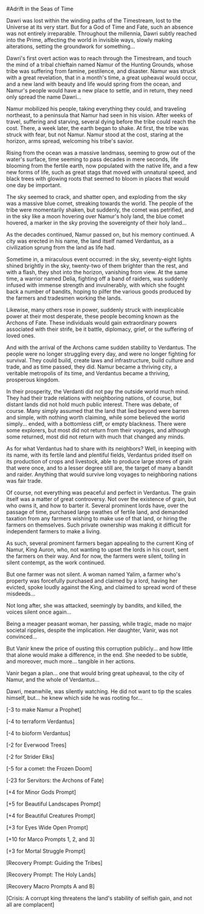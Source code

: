 #Adrift in the Seas of Time

Dawri was lost within the winding paths of the Timestream, lost to the Universe at its very start. But for a God of Time and Fate, such an absence was not entirely irreparable. Throughout the millennia, Dawri subtly reached into the Prime, affecting the world in invisible ways, slowly making alterations, setting the groundwork for something...

Dawri's first overt action was to reach through the Timestream, and touch the mind of a tribal chieftain named Namur of the Hunting Grounds, whose tribe was suffering from famine, pestilence, and disaster. Namur was struck with a great revelation, that in a month's time, a great upheaval would occur, and a new land with beauty and life would spring from the ocean, and Namur's people would have a new place to settle, and in return, they need only spread the name Dawri...

Namur mobilized his people, taking everything they could, and traveling northeast, to a peninsula that Namur had seen in his vision. After weeks of travel, suffering and starving, several dying before the tribe could reach the cost. There, a week later, the earth began to shake. At first, the tribe was struck with fear, but not Namur. Namur stood at the cost, staring at the horizon, arms spread, welcoming his tribe's savior.

Rising from the ocean was a massive landmass, seeming to grow out of the water's surface, time seeming to pass decades in mere seconds, life blooming from the fertile earth, now populated with the native life, and a few new forms of life, such as great stags that moved with unnatural speed, and black trees with glowing roots that seemed to bloom in places that would one day be important.

The sky seemed to crack, and shatter open, and exploding from the sky was a massive blue comet, streaking towards the world. The people of the tribe were momentarily shaken, but suddenly, the comet was petrified, and in the sky like a moon hovering over Namur's holy land, the blue comet hovered, a marker in the sky proving the sovereignty of their holy land...

As the decades continued, Namur passed on, but his memory continued. A city was erected in his name, the land itself named Verdantus, as a civilization sprung from the land as life had.

Sometime in, a miraculous event occurred: in the sky, seventy-eight lights shined brightly in the sky, twenty-two of them brighter than the rest, and with a flash, they shot into the horizon, vanishing from view. At the same time, a warrior named Delia, fighting off a band of raiders, was suddenly infused with immense strength and invulnerably, with which she fought back a number of bandits, hoping to pilfer the various goods produced by the farmers and tradesmen working the lands.

Likewise, many others rose in power, suddenly struck with inexplicable power at their most desperate, these people becoming known as the Archons of Fate. These individuals would gain extraordinary powers associated with their strife, be it battle, diplomacy, grief, or the suffering of loved ones.

And with the arrival of the Archons came sudden stability to Verdantus. The people were no longer struggling every day, and were no longer fighting for survival. They could build, create laws and infrastructure, build culture and trade, and as time passed, they did. Namur became a thriving city, a veritable metropolis of its time, and Verdantus became a thriving, prosperous kingdom.

In their prosperity, the Verdanti did not pay the outside world much mind. They had their trade relations with neighboring nations, of course, but distant lands did not hold much public interest. There was debate, of course. Many simply assumed that the land that lied beyond were barren and simple, with nothing worth claiming, while some believed the world simply... ended, with a bottomless cliff, or empty blackness. There were some explorers, but most did not return from their voyages, and although some returned, most did not return with much that changed any minds.

As for what Verdantus had to share with its neighbors? Well, in keeping with its name, with its fertile land and plentiful fields, Verdantus prided itself on its production of crops and livestock, able to produce large stores of grain that were once, and to a lesser degree still are, the target of many a bandit and raider. Anything that would survive long voyages to neighboring nations was fair trade.

Of course, not everything was peaceful and perfect in Verdantus. The grain itself was a matter of great controversy. Not over the existence of grain, but who owns it, and how to barter it. Several prominent lords have, over the passage of time, purchased large swathes of fertile land, and demanded taxation from any farmers wishing to make use of that land, or hiring the farmers on themselves. Such private ownership was making it difficult for independent farmers to make a living.

As such, several prominent farmers began appealing to the current King of Namur, King Auron, who, not wanting to upset the lords in his court, sent the farmers on their way. And for now, the farmers were silent, toiling in silent contempt, as the work continued.

But one farmer was not silent. A woman named Yalim, a farmer who's property was forcefully purchased and claimed by a lord, having her evicted, spoke loudly against the King, and claimed to spread word of these misdeeds...

Not long after, she was attacked, seemingly by bandits, and killed, the voices silent once again...

Being a meager peasant woman, her passing, while tragic, made no major societal ripples, despite the implication. Her daughter, Vanir, was not convinced...

But Vanir knew the price of ousting this corruption publicly... and how little that alone would make a difference, in the end. She needed to be subtle, and moreover, much more... tangible in her actions.

Vanir began a plan... one that would bring great upheaval, to the city of Namur, and the whole of Verdantus...

Dawri, meanwhile, was silently watching. He did not want to tip the scales himself, but... he knew which side he was rooting for...

[-3 to make Namur a Prophet]

[-4 to terraform Verdantus]

[-4 to bioform Verdantus]

[-2 for Everwood Trees]

[-2 for Strider Elks]

[-5 for a comet: the Frozen Doom]

[-23 for Servitors: the Archons of Fate]

[+4 for Minor Gods Prompt]

[+5 for Beautiful Landscapes Prompt]

[+4 for Beautiful Creatures Prompt]

[+3 for Eyes Wide Open Prompt]

[+10 for Marco Prompts 1, 2, and 3]

[+3 for Mortal Struggle Prompt]

[Recovery Prompt: Guiding the Tribes]

[Recovery Prompt: The Holy Lands]

[Recovery Macro Prompts A and B]

[Crisis: A corrupt king threatens the land's stability of selfish gain, and not all are complacent]
